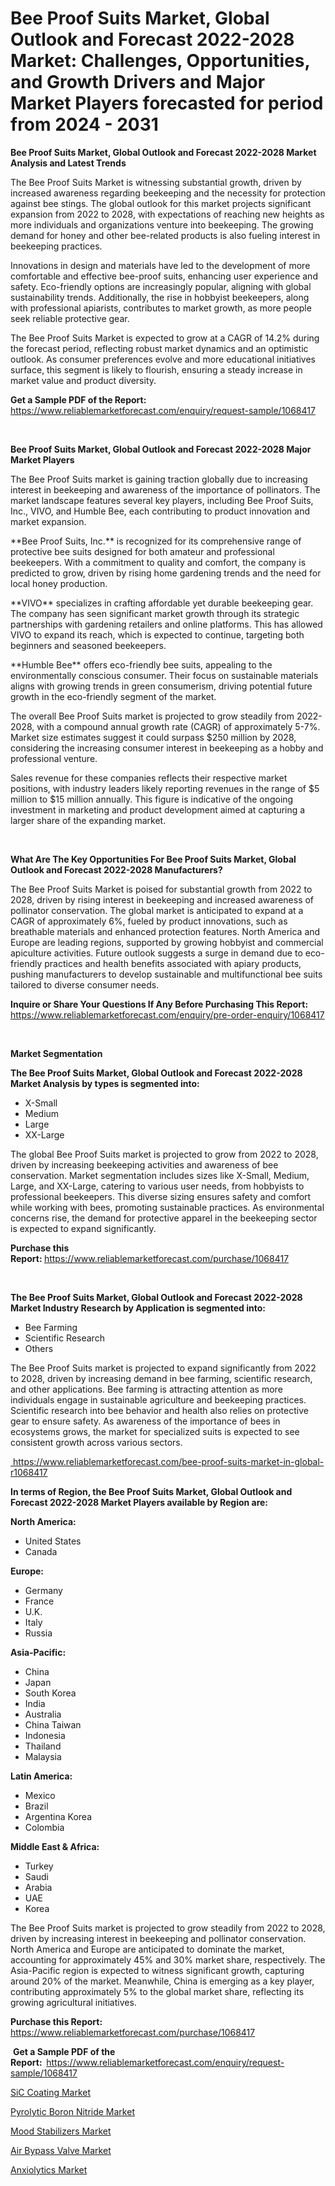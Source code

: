 <p><h1>Bee Proof Suits Market, Global Outlook and Forecast 2022-2028 Market: Challenges, Opportunities, and Growth Drivers and Major Market Players forecasted for period from 2024 - 2031</h1></p><p><strong>Bee Proof Suits Market, Global Outlook and Forecast 2022-2028 Market Analysis and Latest Trends</strong></p>
<p><p>The Bee Proof Suits Market is witnessing substantial growth, driven by increased awareness regarding beekeeping and the necessity for protection against bee stings. The global outlook for this market projects significant expansion from 2022 to 2028, with expectations of reaching new heights as more individuals and organizations venture into beekeeping. The growing demand for honey and other bee-related products is also fueling interest in beekeeping practices.</p><p>Innovations in design and materials have led to the development of more comfortable and effective bee-proof suits, enhancing user experience and safety. Eco-friendly options are increasingly popular, aligning with global sustainability trends. Additionally, the rise in hobbyist beekeepers, along with professional apiarists, contributes to market growth, as more people seek reliable protective gear.</p><p>The Bee Proof Suits Market is expected to grow at a CAGR of 14.2% during the forecast period, reflecting robust market dynamics and an optimistic outlook. As consumer preferences evolve and more educational initiatives surface, this segment is likely to flourish, ensuring a steady increase in market value and product diversity.</p></p>
<p><strong>Get a Sample PDF of the Report:&nbsp;</strong> <a href="https://www.reliablemarketforecast.com/enquiry/request-sample/1068417">https://www.reliablemarketforecast.com/enquiry/request-sample/1068417</a></p>
<p>&nbsp;</p>
<p><strong>Bee Proof Suits Market, Global Outlook and Forecast 2022-2028 Major Market Players</strong></p>
<p><p>The Bee Proof Suits market is gaining traction globally due to increasing interest in beekeeping and awareness of the importance of pollinators. The market landscape features several key players, including Bee Proof Suits, Inc., VIVO, and Humble Bee, each contributing to product innovation and market expansion.</p><p>**Bee Proof Suits, Inc.** is recognized for its comprehensive range of protective bee suits designed for both amateur and professional beekeepers. With a commitment to quality and comfort, the company is predicted to grow, driven by rising home gardening trends and the need for local honey production. </p><p>**VIVO** specializes in crafting affordable yet durable beekeeping gear. The company has seen significant market growth through its strategic partnerships with gardening retailers and online platforms. This has allowed VIVO to expand its reach, which is expected to continue, targeting both beginners and seasoned beekeepers.</p><p>**Humble Bee** offers eco-friendly bee suits, appealing to the environmentally conscious consumer. Their focus on sustainable materials aligns with growing trends in green consumerism, driving potential future growth in the eco-friendly segment of the market.</p><p>The overall Bee Proof Suits market is projected to grow steadily from 2022-2028, with a compound annual growth rate (CAGR) of approximately 5-7%. Market size estimates suggest it could surpass $250 million by 2028, considering the increasing consumer interest in beekeeping as a hobby and professional venture.</p><p>Sales revenue for these companies reflects their respective market positions, with industry leaders likely reporting revenues in the range of $5 million to $15 million annually. This figure is indicative of the ongoing investment in marketing and product development aimed at capturing a larger share of the expanding market.</p></p>
<p>&nbsp;</p>
<p><strong>What Are The Key Opportunities For Bee Proof Suits Market, Global Outlook and Forecast 2022-2028 Manufacturers?</strong></p>
<p><p>The Bee Proof Suits Market is poised for substantial growth from 2022 to 2028, driven by rising interest in beekeeping and increased awareness of pollinator conservation. The global market is anticipated to expand at a CAGR of approximately 6%, fueled by product innovations, such as breathable materials and enhanced protection features. North America and Europe are leading regions, supported by growing hobbyist and commercial apiculture activities. Future outlook suggests a surge in demand due to eco-friendly practices and health benefits associated with apiary products, pushing manufacturers to develop sustainable and multifunctional bee suits tailored to diverse consumer needs.</p></p>
<p><strong>Inquire or Share Your Questions If Any Before Purchasing This Report:</strong> <a href="https://www.reliablemarketforecast.com/enquiry/pre-order-enquiry/1068417">https://www.reliablemarketforecast.com/enquiry/pre-order-enquiry/1068417</a></p>
<p>&nbsp;</p>
<p><strong>Market Segmentation</strong></p>
<p><strong>The Bee Proof Suits Market, Global Outlook and Forecast 2022-2028 Market Analysis by types is segmented into:</strong></p>
<p><ul><li>X-Small</li><li>Medium</li><li>Large</li><li>XX-Large</li></ul></p>
<p><p>The global Bee Proof Suits market is projected to grow from 2022 to 2028, driven by increasing beekeeping activities and awareness of bee conservation. Market segmentation includes sizes like X-Small, Medium, Large, and XX-Large, catering to various user needs, from hobbyists to professional beekeepers. This diverse sizing ensures safety and comfort while working with bees, promoting sustainable practices. As environmental concerns rise, the demand for protective apparel in the beekeeping sector is expected to expand significantly.</p></p>
<p><strong>Purchase this Report:&nbsp;</strong><a href="https://www.reliablemarketforecast.com/purchase/1068417">https://www.reliablemarketforecast.com/purchase/1068417</a></p>
<p>&nbsp;</p>
<p><strong>The Bee Proof Suits Market, Global Outlook and Forecast 2022-2028 Market Industry Research by Application is segmented into:</strong></p>
<p><ul><li>Bee Farming</li><li>Scientific Research</li><li>Others</li></ul></p>
<p><p>The Bee Proof Suits market is projected to expand significantly from 2022 to 2028, driven by increasing demand in bee farming, scientific research, and other applications. Bee farming is attracting attention as more individuals engage in sustainable agriculture and beekeeping practices. Scientific research into bee behavior and health also relies on protective gear to ensure safety. As awareness of the importance of bees in ecosystems grows, the market for specialized suits is expected to see consistent growth across various sectors.</p></p>
<p><a href="https://www.reliablemarketforecast.com/bee-proof-suits-market-in-global-r1068417">&nbsp;https://www.reliablemarketforecast.com/bee-proof-suits-market-in-global-r1068417</a></p>
<p><strong>In terms of Region, the Bee Proof Suits Market, Global Outlook and Forecast 2022-2028 Market Players available by Region are:</strong></p>
<p>
    <p> <strong> North America: </strong>
        <ul>
            <li>United States</li>
            <li>Canada</li>
        </ul>
        </p> 
    <p> <strong> Europe: </strong>
        <ul>
            <li>Germany</li>
            <li>France</li>
            <li>U.K.</li>
            <li>Italy</li>
            <li>Russia</li>
        </ul>
        </p> 
    <p> <strong> Asia-Pacific: </strong>
        <ul>
            <li>China</li>
            <li>Japan</li>
            <li>South Korea</li>
            <li>India</li>
            <li>Australia</li>
            <li>China Taiwan</li>
            <li>Indonesia</li>
            <li>Thailand</li>
            <li>Malaysia</li>
        </ul>
        </p> 
    <p> <strong> Latin America: </strong>
        <ul>
            <li>Mexico</li>
            <li>Brazil</li>
            <li>Argentina Korea</li>
            <li>Colombia</li>
        </ul>
        </p> 
    <p> <strong> Middle East & Africa: </strong>
        <ul>
            <li>Turkey</li>
            <li>Saudi</li>
            <li>Arabia</li>
            <li>UAE</li>
            <li>Korea</li>
        </ul>
    </p>
    </p>
<p><p>The Bee Proof Suits market is projected to grow steadily from 2022 to 2028, driven by increasing interest in beekeeping and pollinator conservation. North America and Europe are anticipated to dominate the market, accounting for approximately 45% and 30% market share, respectively. The Asia-Pacific region is expected to witness significant growth, capturing around 20% of the market. Meanwhile, China is emerging as a key player, contributing approximately 5% to the global market share, reflecting its growing agricultural initiatives.</p></p>
<p><strong>Purchase this Report: </strong><a href="https://www.reliablemarketforecast.com/purchase/1068417">https://www.reliablemarketforecast.com/purchase/1068417</a></p>
<p>&nbsp;<strong>Get a Sample PDF of the Report:&nbsp;&nbsp;</strong><a href="https://www.reliablemarketforecast.com/enquiry/request-sample/1068417">https://www.reliablemarketforecast.com/enquiry/request-sample/1068417</a></p>
<p><strong></strong></p>
<p><p><a href="https://issuu.com/reportprime-2/docs/sic-coating-market-size-2030.pptx_7af37a62197ba5">SiC Coating Market</a></p><p><a href="https://issuu.com/reportprime-2/docs/pyrolytic-boron-nitride-market-size_55a8b50c4976eb">Pyrolytic Boron Nitride Market</a></p><p><a href="https://www.linkedin.com/pulse/mood-stabilizers-industry-insights-report-analyzing-market-trends-g5xpf?trackingId=q9UvoExnTnq0VtBCgwym9g%3D%3D">Mood Stabilizers Market</a></p><p><a href="https://medium.com/@jakobeblake56/this-report-on-air-bypass-valve-market-is-a-comprehensive-analysis-of-market-shares-strategies-a79e07c06fa4">Air Bypass Valve Market</a></p><p><a href="https://www.linkedin.com/pulse/global-anxiolytics-market-trends-insights-growth-opportunities-4ycof?trackingId=2KM8v9DyTw2wBlxXhbntxg%3D%3D">Anxiolytics Market</a></p></p>
